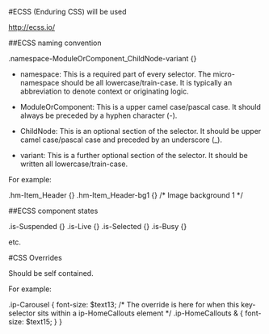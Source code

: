 #ECSS (Enduring CSS) will be used

http://ecss.io/

##ECSS naming convention

.namespace-ModuleOrComponent_ChildNode-variant {}

- namespace: This is a required part of every selector. The micro-namespace should be all lowercase/train-case. It is typically an abbreviation to denote context or originating logic.

- ModuleOrComponent: This is a upper camel case/pascal case. It should always be preceded by a hyphen character (-).

- ChildNode: This is an optional section of the selector. It should be upper camel case/pascal case and preceded by an underscore (_).

- variant: This is a further optional section of the selector. It should be written all lowercase/train-case.

For example:

.hm-Item_Header {}
.hm-Item_Header-bg1 {} /* Image background 1 */

##ECSS component states

.is-Suspended {}
.is-Live {}
.is-Selected {}
.is-Busy {}

etc.

#CSS Overrides

Should be self contained.

For example:

.ip-Carousel {
    font-size: $text13;
    /* The override is here for when this key-selector sits within a ip-HomeCallouts element */
    .ip-HomeCallouts & {
        font-size: $text15;
    }
}